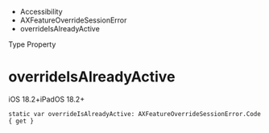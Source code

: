 

- Accessibility
- AXFeatureOverrideSessionError
-  overrideIsAlreadyActive 

Type Property

# overrideIsAlreadyActive

iOS 18.2+iPadOS 18.2+

``` source
static var overrideIsAlreadyActive: AXFeatureOverrideSessionError.Code { get }
```

